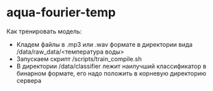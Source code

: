 # aqua-fourier-temp
Как тренировать модель:
* Кладем файлы в .mp3 или .wav формате в директории вида /data/raw_data/<температура воды>
* Запускаем скрипт /scripts/train_compile.sh
* В директории /data/classifier лежит наилучший классификатор в бинарном формате, его надо положить в корневую директорию сервера
